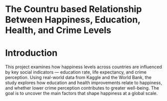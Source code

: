 # The Countru based Relationship Between Happiness, Education, Health, and Crime Levels

# Introduction
This project examines how happiness levels across countries are influenced by key social indicators — education rate, life expectancy, and crime perception. Using real-world data from Kaggle and the World Bank, the study explores how education and health improvements relate to happiness, and whether lower crime perception contributes to greater well-being. The goal is to uncover the main factors that shape happiness at a global scale.
